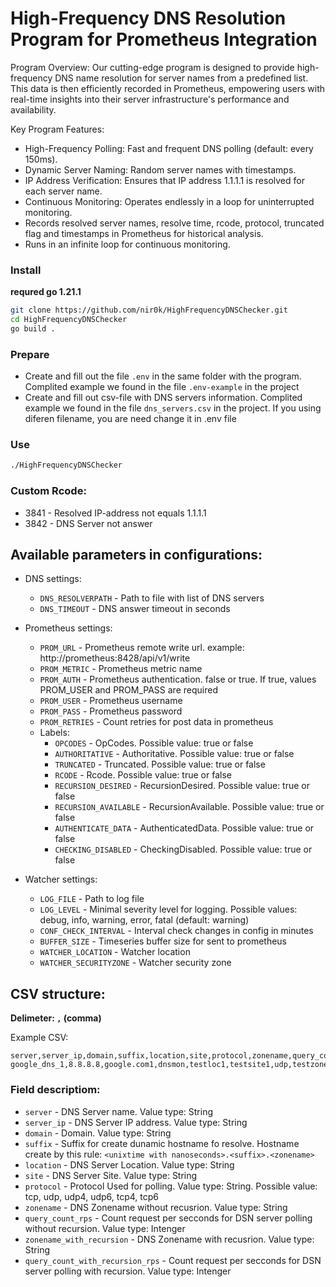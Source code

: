 # High-Frequency DNS Resolution Program for Prometheus Integration
Program Overview:
Our cutting-edge program is designed to provide high-frequency DNS name resolution for server names from a predefined list. This data is then efficiently recorded in Prometheus, empowering users with real-time insights into their server infrastructure's performance and availability.

Key Program Features:
- High-Frequency Polling: Fast and frequent DNS polling (default: every 150ms).
- Dynamic Server Naming: Random server names with timestamps.
- IP Address Verification: Ensures that IP address 1.1.1.1 is resolved for each server name.
- Continuous Monitoring: Operates endlessly in a loop for uninterrupted monitoring.
- Records resolved server names, resolve time, rcode, protocol, truncated flag and timestamps in Prometheus for historical analysis.
- Runs in an infinite loop for continuous monitoring.

### Install
**requred go 1.21.1**
```bash
git clone https://github.com/nir0k/HighFrequencyDNSChecker.git
cd HighFrequencyDNSChecker
go build .
```

### Prepare
- Create and fill out the file `.env` in the same folder with the program. Complited example we found in the file `.env-example` in the project
- Create and fill out csv-file with DNS servers information. Complited example we found in the file `dns_servers.csv` in the project. If you using diferen filename, you are need change it in .env file


### Use
```bash
./HighFrequencyDNSChecker
```

### Custom Rcode:
- 3841 - Resolved IP-address not equals 1.1.1.1
- 3842 - DNS Server not answer


## Available parameters in configurations:

- DNS settings:
  - `DNS_RESOLVERPATH` - Path to file with list of DNS servers
  - `DNS_TIMEOUT` - DNS answer timeout in seconds

- Prometheus settings:
  - `PROM_URL` - Prometheus remote write url. example: http://prometheus:8428/api/v1/write
  - `PROM_METRIC` - Prometheus metric name
  - `PROM_AUTH` - Prometheus authentication. false or true. If true, values PROM_USER and PROM_PASS are required
  - `PROM_USER` - Prometheus username
  - `PROM_PASS` - Prometheus password
  - `PROM_RETRIES` - Count retries for post data in prometheus
  - Labels: 
    - `OPCODES` - OpCodes. Possible value: true or false
    - `AUTHORITATIVE` - Authoritative. Possible value: true or false
    - `TRUNCATED` - Truncated. Possible value: true or false
    - `RCODE` - Rcode. Possible value: true or false
    - `RECURSION_DESIRED` - RecursionDesired. Possible value: true or false
    - `RECURSION_AVAILABLE` - RecursionAvailable. Possible value: true or false
    - `AUTHENTICATE_DATA` - AuthenticatedData. Possible value: true or false
    - `CHECKING_DISABLED` - CheckingDisabled. Possible value: true or false

- Watcher settings:
  - `LOG_FILE` - Path to log file
  - `LOG_LEVEL` - Minimal severity level for logging. Possible values: debug, info, warning, error, fatal (default: warning)
  - `CONF_CHECK_INTERVAL` - Interval check changes in config in minutes
  - `BUFFER_SIZE` - Timeseries buffer size for sent to prometheus
  - `WATCHER_LOCATION` - Watcher location
  - `WATCHER_SECURITYZONE` - Watcher security zone
  

## CSV structure:

**Delimeter: `,` (comma)**


Example CSV:
```csv
server,server_ip,domain,suffix,location,site,protocol,zonename,query_count_rps,zonename_with_recursion,query_count_with_recursion_rps
google_dns_1,8.8.8.8,google.com1,dnsmon,testloc1,testsite1,udp,testzone1,5,testzone1_r,2
```

### Field descriptiom:

 - `server` - DNS Server name. Value type: String
 - `server_ip` - DNS Server IP address. Value type: String
 - `domain` - Domain. Value type: String
 - `suffix` - Suffix for create dunamic hostname fo resolve. Hostname create by this rule: `<unixtime with nanoseconds>.<suffix>.<zonename>`
 - `location` - DNS Server Location. Value type: String
 - `site` - DNS Server Site. Value type: String
 - `protocol` - Protocol Used for polling. Value type: String. Possible value: tcp, udp, udp4, udp6, tcp4, tcp6
 - `zonename` - DNS Zonename without recusrion. Value type: String
 - `query_count_rps` - Count request per secconds for DSN server polling without recursion. Value type: Intenger
 - `zonename_with_recursion` - DNS Zonename with recusrion. Value type: String
 - `query_count_with_recursion_rps` - Count request per secconds for DSN server polling with recursion. Value type: Intenger